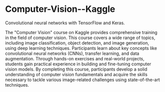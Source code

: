 # Computer-Vision--Kaggle

Convolutional neural networks with TensorFlow and Keras.

The "Computer Vision" course on Kaggle provides comprehensive training in the field of computer vision. This course covers a wide range of topics, including image classification, object detection, and image generation, using deep learning techniques. Participants learn about key concepts like convolutional neural networks (CNNs), transfer learning, and data augmentation. Through hands-on exercises and real-world projects, students gain practical experience in building and fine-tuning computer vision models. By completing this course, participants develop a solid understanding of computer vision fundamentals and acquire the skills necessary to tackle various image-related challenges using state-of-the-art techniques.

